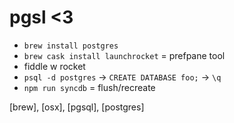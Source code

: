 # pgsl <3

* `brew install postgres`
* `brew cask install launchrocket` = prefpane tool
* fiddle w rocket
* `psql -d postgres` → `CREATE DATABASE foo;` → `\q`
* `npm run syncdb` = flush/recreate

[brew], [osx], [pgsql], [postgres]
